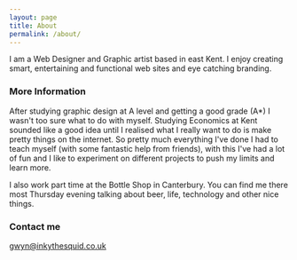 ```yaml
---
layout: page
title: About
permalink: /about/
---
```


I am a Web Designer and Graphic artist based in east Kent. I enjoy creating smart, entertaining and functional web sites and eye catching branding.

### More Information

After studying graphic design at A level and getting a good grade (A*) I wasn't too sure what to do with myself. Studying Economics at Kent sounded like a good idea until I realised what I really want to do is make pretty things on the internet. So pretty much everything I've done I had to teach myself (with some fantastic help from friends), with this I've had a lot of fun and I like to experiment on different projects to push my limits and learn more.

I also work part time at the Bottle Shop in Canterbury. You can find me there most Thursday evening talking about beer, life, technology and other nice things.

### Contact me

[gwyn@inkythesquid.co.uk](mailto:gwyn@inkythesquid.co.uk)
